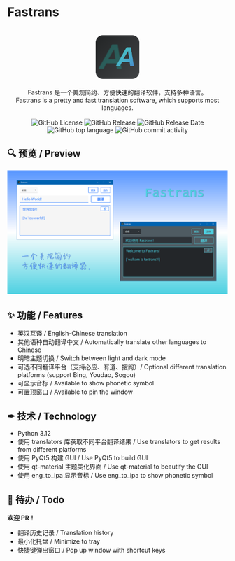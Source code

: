 # Fastrans

<p align="center">
<br>
<img src="Fastrans/src/icon.png" alt="Fastrans" width="100" height="100">
<br><br>
Fastrans 是一个美观简约、方便快速的翻译软件，支持多种语言。
<br>
Fastrans is a pretty and fast translation software, which supports most languages.
<br><br>
<img alt="GitHub License" src="https://img.shields.io/github/license/YaoqxCN/Fastrans">
<img alt="GitHub Release" src="https://img.shields.io/github/v/release/YaoqxCN/Fastrans">
<img alt="GitHub Release Date" src="https://img.shields.io/github/release-date/YaoqxCN/Fastrans">
<img alt="GitHub top language" src="https://img.shields.io/github/languages/top/YaoqxCN/Fastrans">
<img alt="GitHub commit activity" src="https://img.shields.io/github/commit-activity/y/YaoqxCN/Fastrans">
</p>


## 🔍 预览 / Preview

![preview](view.png)

## ✨ 功能 / Features

- 英汉互译 / English-Chinese translation
- 其他语种自动翻译中文 / Automatically translate other languages to Chinese
- 明暗主题切换 / Switch between light and dark mode
- 可选不同翻译平台（支持必应、有道、搜狗）/ Optional different translation platforms (support Bing, Youdao, Sogou)
- 可显示音标 / Available to show phonetic symbol
- 可置顶窗口 / Available to pin the window

## ✒ 技术 / Technology

- Python 3.12
- 使用 translators 库获取不同平台翻译结果 / Use translators to get results from different platforms
- 使用 PyQt5 构建 GUI / Use PyQt5 to build GUI
- 使用 qt-material 主题美化界面 / Use qt-material to beautify the GUI
- 使用 eng_to_ipa 显示音标 / Use eng_to_ipa to show phonetic symbol

## 🎯 待办 / Todo

**欢迎 PR！**

- 翻译历史记录 / Translation history
- 最小化托盘 / Minimize to tray
- 快捷键弹出窗口 / Pop up window with shortcut keys